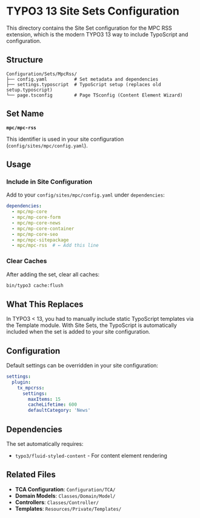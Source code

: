 # TYPO3 13 Site Sets Configuration

This directory contains the Site Set configuration for the MPC RSS extension, which is the modern TYPO3 13 way to include TypoScript and configuration.

## Structure

```
Configuration/Sets/MpcRss/
├── config.yaml          # Set metadata and dependencies
├── settings.typoscript  # TypoScript setup (replaces old setup.typoscript)
└── page.tsconfig        # Page TSconfig (Content Element Wizard)
```

## Set Name

**`mpc/mpc-rss`**

This identifier is used in your site configuration (`config/sites/mpc/config.yaml`).

## Usage

### Include in Site Configuration

Add to your `config/sites/mpc/config.yaml` under `dependencies`:

```yaml
dependencies:
  - mpc/mp-core
  - mpc/mp-core-form
  - mpc/mp-core-news
  - mpc/mp-core-container
  - mpc/mp-core-seo
  - mpc/mpc-sitepackage
  - mpc/mpc-rss  # ← Add this line
```

### Clear Caches

After adding the set, clear all caches:

```bash
bin/typo3 cache:flush
```

## What This Replaces

In TYPO3 < 13, you had to manually include static TypoScript templates via the Template module. With Site Sets, the TypoScript is automatically included when the set is added to your site configuration.

## Configuration

Default settings can be overridden in your site configuration:

```yaml
settings:
  plugin:
    tx_mpcrss:
      settings:
        maxItems: 15
        cacheLifetime: 600
        defaultCategory: 'News'
```

## Dependencies

The set automatically requires:
- `typo3/fluid-styled-content` - For content element rendering

## Related Files

- **TCA Configuration**: `Configuration/TCA/`
- **Domain Models**: `Classes/Domain/Model/`
- **Controllers**: `Classes/Controller/`
- **Templates**: `Resources/Private/Templates/`


